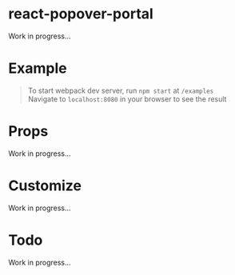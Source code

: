 # react-popover-portal
Work in progress... 

# Example
> To start webpack dev server, run `npm start` at `/examples` <br/>
> Navigate to `localhost:8080` in your browser to see the result 

# Props 
Work in progress... 

# Customize
Work in progress... 

# Todo
Work in progress... 